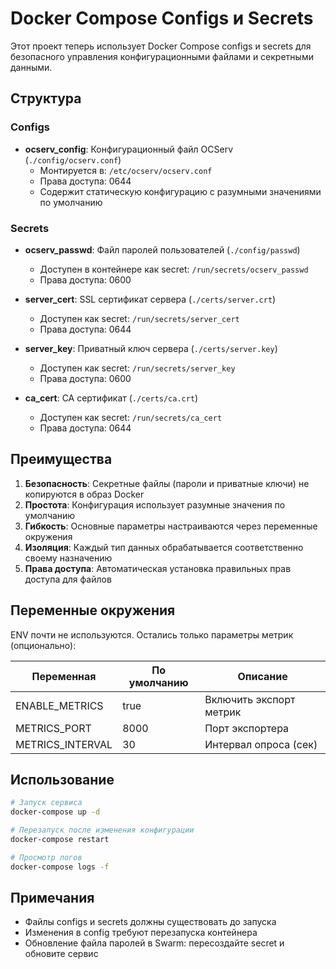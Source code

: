 # Docker Compose Configs и Secrets

Этот проект теперь использует Docker Compose configs и secrets для безопасного управления конфигурационными файлами и секретными данными.

## Структура

### Configs
- **ocserv_config**: Конфигурационный файл OCServ (`./config/ocserv.conf`)
  - Монтируется в: `/etc/ocserv/ocserv.conf`
  - Права доступа: 0644
  - Содержит статическую конфигурацию с разумными значениями по умолчанию

### Secrets
- **ocserv_passwd**: Файл паролей пользователей (`./config/passwd`)
  - Доступен в контейнере как secret: `/run/secrets/ocserv_passwd`
  - Права доступа: 0600

- **server_cert**: SSL сертификат сервера (`./certs/server.crt`)
  - Доступен как secret: `/run/secrets/server_cert`
  - Права доступа: 0644

- **server_key**: Приватный ключ сервера (`./certs/server.key`)
  - Доступен как secret: `/run/secrets/server_key`
  - Права доступа: 0600

- **ca_cert**: CA сертификат (`./certs/ca.crt`)
  - Доступен как secret: `/run/secrets/ca_cert`
  - Права доступа: 0644

## Преимущества

1. **Безопасность**: Секретные файлы (пароли и приватные ключи) не копируются в образ Docker
2. **Простота**: Конфигурация использует разумные значения по умолчанию
3. **Гибкость**: Основные параметры настраиваются через переменные окружения
4. **Изоляция**: Каждый тип данных обрабатывается соответственно своему назначению
5. **Права доступа**: Автоматическая установка правильных прав доступа для файлов

## Переменные окружения

ENV почти не используются. Остались только параметры метрик (опционально):

| Переменная | По умолчанию | Описание |
|------------|--------------|----------|
| ENABLE_METRICS | true | Включить экспорт метрик |
| METRICS_PORT | 8000 | Порт экспортера |
| METRICS_INTERVAL | 30 | Интервал опроса (сек) |

## Использование

```bash
# Запуск сервиса
docker-compose up -d

# Перезапуск после изменения конфигурации
docker-compose restart

# Просмотр логов
docker-compose logs -f
```

## Примечания

- Файлы configs и secrets должны существовать до запуска
- Изменения в config требуют перезапуска контейнера
- Обновление файла паролей в Swarm: пересоздайте secret и обновите сервис
